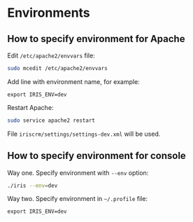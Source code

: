 Environments
============

How to specify environment for Apache
-------------------------------------

Edit `/etc/apache2/envvars` file:

```bash
sudo mcedit /etc/apache2/envvars
```

Add line with environment name, for example:
```
export IRIS_ENV=dev
```

Restart Apache:
```bash
sudo service apache2 restart
```

File `iriscrm/settings/settings-dev.xml` will be used.

How to specify environment for console
--------------------------------------

Way one. Specify environment with `--env` option:
```bash
./iris --env=dev
```

Way two. Specify environment in `~/.profile` file:
```
export IRIS_ENV=dev
```